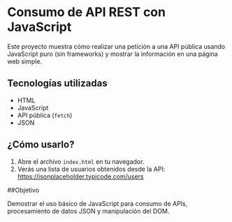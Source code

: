 # Consumo de API REST con JavaScript

Este proyecto muestra cómo realizar una petición a una API pública usando JavaScript puro (sin frameworks) y mostrar la información en una página web simple.

## Tecnologías utilizadas

- HTML
- JavaScript
- API pública (`fetch`)
- JSON

## ¿Cómo usarlo?

1. Abre el archivo `index.html` en tu navegador.
2. Verás una lista de usuarios obtenidos desde la API:
   https://jsonplaceholder.typicode.com/users

##Objetivo

Demostrar el uso básico de JavaScript para consumo de APIs, procesamiento de datos JSON y manipulación del DOM.
